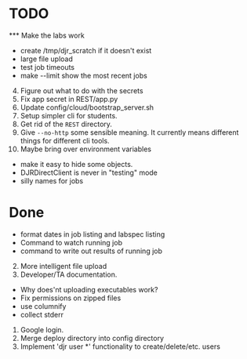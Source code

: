 # TODO


*** Make the labs work

* create /tmp/djr_scratch if it doesn't exist
* large file upload
* test job timeouts
* make --limit show the most recent jobs
4. Figure out what to do with the secrets
4. Fix app secret in REST/app.py
5. Update config/cloud/bootstrap_server.sh
3. Setup simpler cli for students.
3. Get rid of the `REST` directory.
4. Give `--no-http` some sensible meaning.  It currently means different things for different cli tools.
5. Maybe bring over environment variables
* make it easy to hide some objects.
* DJRDirectClient is never in "testing" mode
* silly names for jobs

# Done

* format dates in job listing and labspec listing
* Command to watch running job
* command to write out results of running job
2. More intelligent file upload
2. Developer/TA documentation.
* Why does'nt uploading executables work?
* Fix permissions on zipped files
* use columnify
* collect stderr
1. Google login.
3. Merge deploy directory into config directory
3. Implement 'djr user *' functionality to create/delete/etc. users
